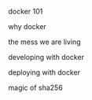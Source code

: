docker 101 

why docker

the mess we are living

developing with docker

deploying with docker

magic of sha256

